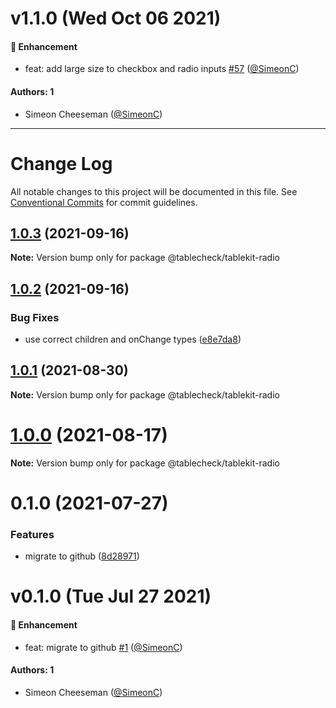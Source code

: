 # v1.1.0 (Wed Oct 06 2021)

#### 🚀 Enhancement

- feat: add large size to checkbox and radio inputs [#57](https://github.com/tablecheck/tablekit/pull/57) ([@SimeonC](https://github.com/SimeonC))

#### Authors: 1

- Simeon Cheeseman ([@SimeonC](https://github.com/SimeonC))

---

# Change Log

All notable changes to this project will be documented in this file.
See [Conventional Commits](https://conventionalcommits.org) for commit guidelines.

## [1.0.3](https://github.com/tablecheck/tablekit/compare/@tablecheck/tablekit-radio@1.0.2...@tablecheck/tablekit-radio@1.0.3) (2021-09-16)

**Note:** Version bump only for package @tablecheck/tablekit-radio





## [1.0.2](https://github.com/tablecheck/tablekit/compare/@tablecheck/tablekit-radio@1.0.1...@tablecheck/tablekit-radio@1.0.2) (2021-09-16)


### Bug Fixes

* use correct children and onChange types ([e8e7da8](https://github.com/tablecheck/tablekit/commit/e8e7da820222aa9d63e7cd1d1b85dcaf4d14cc68))





## [1.0.1](https://github.com/tablecheck/tablekit/compare/@tablecheck/tablekit-radio@1.0.0...@tablecheck/tablekit-radio@1.0.1) (2021-08-30)

**Note:** Version bump only for package @tablecheck/tablekit-radio





# [1.0.0](https://github.com/tablecheck/tablekit/compare/@tablecheck/tablekit-radio@0.1.0...@tablecheck/tablekit-radio@1.0.0) (2021-08-17)

**Note:** Version bump only for package @tablecheck/tablekit-radio





# 0.1.0 (2021-07-27)


### Features

* migrate to github ([8d28971](https://github.com/tablecheck/tablekit/commit/8d28971175010fcb2a3cd9c48a749e7af1bdc9f9))





# v0.1.0 (Tue Jul 27 2021)

#### 🚀 Enhancement

- feat: migrate to github [#1](https://github.com/tablecheck/tablekit/pull/1) ([@SimeonC](https://github.com/SimeonC))

#### Authors: 1

- Simeon Cheeseman ([@SimeonC](https://github.com/SimeonC))
